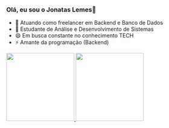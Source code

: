 ### Olá, eu sou o Jonatas Lemes👋


- 🔭 Atuando como freelancer em Backend e Banco de Dados
- 🌱 Estudante de Análise e Desenvolvimento de Sistemas
- 😄 Em busca constante no conhecimento TECH
- ⚡ Amante da programação (Backend)

<div>
<a href="https://github.com/jonnilemes">
<img loading="lazy" height="180em" src="https://github-readme-stats.vercel.app/api/top-langs/?username=jonnilemes&layout=compact&langs_count=7&theme=dracula"/>
<img loading="lazy" height="180em" src="https://github-readme-stats.vercel.app/api?username=jonnilemes&show_icons=true&theme=dracula&include_all_commits=true&count_private=true"/>
</div>

